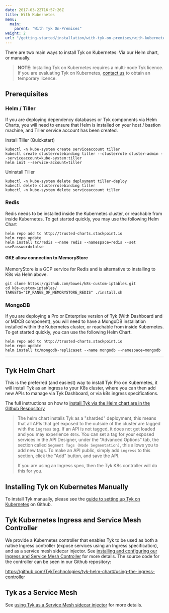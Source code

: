 ```yaml
---
date: 2017-03-22T16:57:26Z
title: With Kubernetes
menu:
  main:
    parent: "With Tyk On-Premises"
weight: 2
url: "/getting-started/installation/with-tyk-on-premises/with-kubernetes"
---
```


There are two main ways to install Tyk on Kubernetes: Via our Helm chart, or manually.

> **NOTE**: Installing Tyk on Kubernetes requires a multi-node Tyk licence. If you are evaluating Tyk on Kubernetes, [contact us](https://tyk.io/about/contact/) to obtain an temporary licence.

## Prerequisites

### Helm / Tiller

If you are deploying dependency databases or Tyk components via Helm Charts, you will need to ensure that Helm is
installed on your host / bastion machine, and Tiller service account has been created.

Install Tiller (Quickstart)

```
kubectl -n kube-system create serviceaccount tiller
kubectl create clusterrolebinding tiller --clusterrole cluster-admin --serviceaccount=kube-system:tiller
helm init --service-account=tiller
```

Uninstall Tiller

```
kubectl -n kube-system delete deployment tiller-deploy
kubectl delete clusterrolebinding tiller
kubectl -n kube-system delete serviceaccount tiller
```

### Redis

Redis needs to be installed inside the Kubernetes cluster, or reachable from inside Kubernetes. To get started quickly, you may use
the following Helm Chart

```
helm repo add tc http://trusted-charts.stackpoint.io
helm repo update
helm install tc/redis --name redis --namespace=redis --set usePassword=false
```

#### GKE allow connection to MemoryStore

MemoryStore is a GCP service for Redis and is alternative to installing to K8s via Helm above.

```
git clone https://github.com/bowei/k8s-custom-iptables.git
cd k8s-custom-iptables/
TARGETS="IP_RANGE_OF_MEMORYSTORE_REDIS" ./install.sh
```

### MongoDB

If you are deploying a Pro or Enterprise version of Tyk (With Dashboard and or MDCB component), you will need to have
a MongoDB installation installed within the Kubernetes cluster, or reachable from inside Kubernetes. To get started quickly, you can
use the following Helm Chart.

```
helm repo add tc http://trusted-charts.stackpoint.io
helm repo update
helm install tc/mongodb-replicaset --name mongodb --namespace=mongodb
```

---

## Tyk Helm Chart

This is the preferred (and easiest) way to install Tyk Pro on Kubernetes, it will install Tyk as an ingress to your K8s cluster, where you can then add new APIs to manage via Tyk Dashboard, or via k8s ingress specifications.

The full instructions on how to [install Tyk via the Helm chart are in the Github Respository](https://github.com/TykTechnologies/tyk-helm-chart)

> The helm chart installs Tyk as a "sharded" deployment, this means that all APIs that get exposed to the outside of the cluster are tagged with the `ingress` tag. If an API is not tagged, it does not get loaded and you may experience `404s`.
> You can set a tag for your exposed services in the API Designer, under the "Advanced Options" tab, the section called `Segment Tags (Node Segmentation)`, this allows you to add new tags. To make an API public, simply add `ingress` to this section, click the "Add" button, and save the API.
>
> If you are using an Ingress spec, then the Tyk K8s controller will do this for you.

## Installing Tyk on Kubernetes Manually

To install Tyk manually, please see the [guide to setting up Tyk on Kubernetes](https://github.com/TykTechnologies/tyk-kubernetes) on Github.

## Tyk Kubernetes Ingress and Service Mesh Controller

We provide a Kubernetes controller that enables Tyk to be used as both a native Ingress controller (expose services using an Ingress specification), and as a service mesh sidecar injector. See [installing and configuring our Ingress and Service Mesh Controller](/docs/get-started/with-tyk-on-premise/installation/docker/with-kubernetes/tyk-kubernetes-ingress-controller/) for more details. The source code for the controller can be seen in our Github repository:

https://github.com/TykTechnologies/tyk-helm-chart#using-the-ingress-controller

## Tyk as a Service Mesh

See [using Tyk as a Service Mesh sidecar injector](/docs/get-started/with-tyk-on-premise/installation/docker/with-kubernetes/tyk-kubernetes-ingress-controller/#using-tyk-for-your-service-mesh) for more details.
